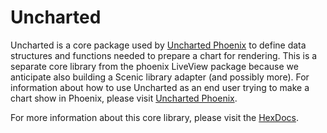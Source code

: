 # Uncharted

Uncharted is a core package used by [Uncharted Phoenix](../uncharted_phoenix) to define data structures and functions needed to prepare a chart for rendering. This is a separate core library from the phoenix LiveView package because we anticipate also building a Scenic library adapter (and possibly more). For information about how to use Uncharted as an end user trying to make a chart show in Phoenix, please visit [Uncharted Phoenix](../uncharted_phoenix).

For more information about this core library, please visit the [HexDocs](https://hexdocs.pm/uncharted/readme.html).
